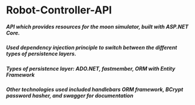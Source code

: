 # Robot-Controller-API

##### API which provides resources for the moon simulator, built with ASP.NET Core.
##### Used dependency injection principle to switch between the different types of persistence layers.
##### Types of persistence layer: ADO.NET, fastmember, ORM with Entity Framework
##### Other technologies used included handlebars ORM framework, BCrypt password hasher, and swagger for documentation
